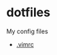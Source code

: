 dotfiles
========

My config files

* [.vimrc](https://github.com/umurgdk/dotfiles/blob/master/.vimrc)
